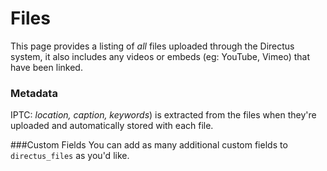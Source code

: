# Files
This page provides a listing of _all_ files uploaded through the Directus system, it also includes any videos or embeds (eg: YouTube, Vimeo) that have been linked. 

### Metadata
IPTC: _location, caption, keywords_) is extracted from the files when they're uploaded and automatically stored with each file.

###Custom Fields
You can add as many additional custom fields to `directus_files` as you'd like. 
